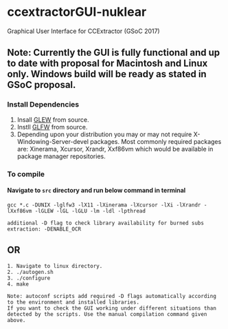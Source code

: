 # ccextractorGUI-nuklear
Graphical User Interface for CCExtractor (GSoC 2017)

## Note: Currently the GUI is fully functional and up to date with proposal for Macintosh and Linux only. Windows build will be ready as stated in GSoC proposal.


### Install Dependencies
1. Insall [GLEW](http://glew.sourceforge.net/) from source.
2. Instll [GLFW](http://www.glfw.org/) from source.
3. Depending upon your distribution you may or may not require X-Windowing-Server-devel packages. Most commonly required packages are: Xinerama, Xcursor, Xrandr, Xxf86vm which would be available in package manager repositories. 


### To compile
#### Navigate to `src` directory and run below command in terminal
    gcc *.c -DUNIX -lglfw3 -lX11 -lXinerama -lXcursor -lXi -lXrandr -lXxf86vm -lGLEW -lGL -lGLU -lm -ldl -lpthread

    additional -D flag to check library availability for burned subs extraction: -DENABLE_OCR

## OR

	1. Navigate to linux directory.
	2. ./autogen.sh
	3. ./configure
	4. make

	Note: autoconf scripts add required -D flags automatically according to the environment and installed libraries.
	If you want to check the GUI working under different situations than detected by the scripts. Use the manual compilation command given above.

